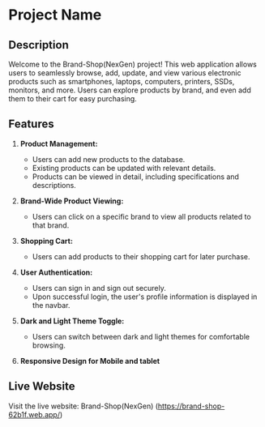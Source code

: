 # Project Name

## Description

Welcome to the Brand-Shop(NexGen) project! This web application allows users to seamlessly browse, add, update, and view various electronic products such as smartphones, laptops, computers, printers, SSDs, monitors, and more. Users can explore products by brand, and even add them to their cart for easy purchasing.

## Features

1. **Product Management:**

   - Users can add new products to the database.
   - Existing products can be updated with relevant details.
   - Products can be viewed in detail, including specifications and descriptions.

2. **Brand-Wide Product Viewing:**

   - Users can click on a specific brand to view all products related to that brand.

3. **Shopping Cart:**

   - Users can add products to their shopping cart for later purchase.

4. **User Authentication:**
   - Users can sign in and sign out securely.
   - Upon successful login, the user's profile information is displayed in the navbar.
5. **Dark and Light Theme Toggle:**

   - Users can switch between dark and light themes for comfortable browsing.

6. **Responsive Design for Mobile and tablet**

## Live Website

Visit the live website: Brand-Shop(NexGen) (https://brand-shop-62b1f.web.app/)
